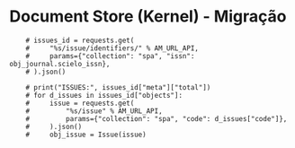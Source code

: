 # Document Store (Kernel) - Migração


        # issues_id = requests.get(
        #     "%s/issue/identifiers/" % AM_URL_API,
        #     params={"collection": "spa", "issn": obj_journal.scielo_issn},
        # ).json()

        # print("ISSUES:", issues_id["meta"]["total"])
        # for d_issues in issues_id["objects"]:
        #     issue = requests.get(
        #         "%s/issue" % AM_URL_API,
        #         params={"collection": "spa", "code": d_issues["code"]},
        #     ).json()
        #     obj_issue = Issue(issue)